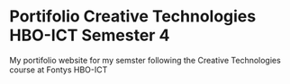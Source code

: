 # Portifolio Creative Technologies HBO-ICT Semester 4
My portifolio website for my semster following the Creative Technologies course at Fontys HBO-ICT 
